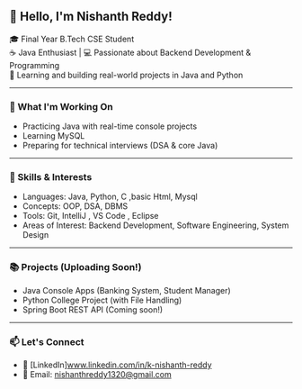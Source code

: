 ## 👋 Hello, I'm Nishanth Reddy!

🎓 Final Year B.Tech CSE Student  
☕ Java Enthusiast | 💻 Passionate about Backend Development & Programming  
🚀 Learning and building real-world projects in Java and Python

---

### 💼 What I'm Working On
- Practicing Java with real-time console projects
- Learning  MySQL
- Preparing for technical interviews (DSA & core Java)

---

### 🧠 Skills & Interests
- Languages: Java, Python, C ,basic Html, Mysql
- Concepts: OOP, DSA, DBMS
- Tools: Git, IntelliJ , VS Code , Eclipse
- Areas of Interest: Backend Development, Software Engineering, System Design

---

### 📚 Projects (Uploading Soon!)
- Java Console Apps (Banking System, Student Manager)
- Python College Project (with File Handling)
- Spring Boot REST API (Coming soon!)

---

### 📫 Let's Connect
- 🔗 [LinkedIn]www.linkedin.com/in/k-nishanth-reddy
- 📧 Email: nishanthreddy1320@gmail.com




